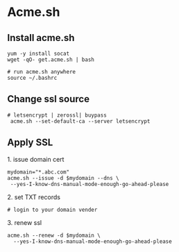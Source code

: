 # Acme.sh

## Install acme.sh

```
yum -y install socat
wget -qO- get.acme.sh | bash 

# run acme.sh anywhere
source ~/.bashrc
```

## Change ssl source

```
# letsencrypt | zerossl| buypass
 acme.sh --set-default-ca --server letsencrypt
```

## Apply SSL

1\. issue domain cert

```
mydomain="*.abc.com"
acme.sh --issue -d $mydomain --dns \
 --yes-I-know-dns-manual-mode-enough-go-ahead-please
```

2\. set TXT records

```
# login to your domain vender
```

3\. renew ssl

```
acme.sh --renew -d $mydomain \
  --yes-I-know-dns-manual-mode-enough-go-ahead-please
```
